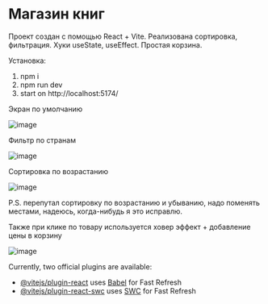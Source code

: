 # Магазин книг
Проект создан с помощью React + Vite.
Реализована сортировка, фильтрация. Хуки useState, useEffect. 
Простая корзина.

Установка:
1. npm i
2. npm run dev
3. start on http://localhost:5174/

Экран по умолчанию

![image](https://github.com/NikWither/-bookStore/assets/74288513/215a4534-6e13-44d5-95a0-77fe3d40ef59)

Фильтр по странам

![image](https://github.com/NikWither/-bookStore/assets/74288513/f3e751ef-ac9a-424c-8268-3845a6bd2e66)

Сортировка по возрастанию

![image](https://github.com/NikWither/-bookStore/assets/74288513/7721910b-2e33-4cd8-8d69-c5ad3b4d1c28)

P.S. перепутал сортировку по возрастанию и убыванию, надо поменять местами, надеюсь, когда-нибудь я это исправлю.

Также при клике по товару используется ховер эффект + добавление цены в корзину

![image](https://github.com/NikWither/-bookStore/assets/74288513/da4d4404-d3da-408e-931c-b09fd0f065a8)


Currently, two official plugins are available:

- [@vitejs/plugin-react](https://github.com/vitejs/vite-plugin-react/blob/main/packages/plugin-react/README.md) uses [Babel](https://babeljs.io/) for Fast Refresh
- [@vitejs/plugin-react-swc](https://github.com/vitejs/vite-plugin-react-swc) uses [SWC](https://swc.rs/) for Fast Refresh
